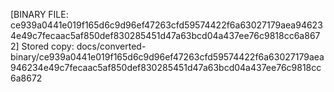 [BINARY FILE: ce939a0441e019f165d6c9d96ef47263cfd59574422f6a63027179aea946234e49c7fecaac5af850def830285451d47a63bcd04a437ee76c9818cc6a8672]
Stored copy: docs/converted-binary/ce939a0441e019f165d6c9d96ef47263cfd59574422f6a63027179aea946234e49c7fecaac5af850def830285451d47a63bcd04a437ee76c9818cc6a8672
